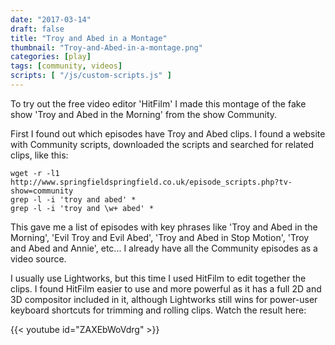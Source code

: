 ```yaml
---
date: "2017-03-14"
draft: false
title: "Troy and Abed in a Montage"
thumbnail: "Troy-and-Abed-in-a-montage.png"
categories: [play]
tags: [community, videos]
scripts: [ "/js/custom-scripts.js" ]
---
```

To try out the free video editor 'HitFilm' I made this montage of the fake show 'Troy and Abed in the Morning' from the show Community.

<!--more-->

First I found out which episodes have Troy and Abed clips. I found a website with Community scripts, downloaded the scripts and searched for related clips, like this:

```
wget -r -l1 http://www.springfieldspringfield.co.uk/episode_scripts.php?tv-show=community
grep -l -i 'troy and abed' *
grep -l -i 'troy and \w+ abed' *
```

This gave me a list of episodes with key phrases like 'Troy and Abed in the Morning', 'Evil Troy and Evil Abed', 'Troy and Abed in Stop Motion', 'Troy and Abed and Annie', etc... I already have all the Community episodes as a video source.

I usually use Lightworks, but this time I used HitFilm to edit together the clips. I found HitFilm easier to use and more powerful as it has a full 2D and 3D compositor included in it, although Lightworks still wins for power-user keyboard shortcuts for trimming and rolling clips. Watch the result here:

{{< youtube id="ZAXEbWoVdrg" >}}

